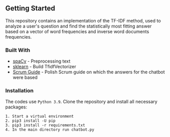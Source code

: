 ## Getting Started

This repository contains an implementation of the TF-IDF method, used to analyze a user's question and find the statistically most fitting answer based on a vector of word frequencies and inverse word documents frequencies. 

### Built With

* [spaCy](https://spacy.io/models) - Preprocessing text
* [sklearn](https://scikit-learn.org/stable/modules/generated/sklearn.feature_extraction.text.TfidfVectorizer.html) - Build TfidfVectorizer
* [Scrum Guide](https://scrumguides.org/docs/scrumguide/v2020/2020-Scrum-Guide-Polish.pdf) - Polish Scrum guide on which the answers for the chatbot were based

### Installation

The codes use `Python 3.9`. Clone the repository and install all necessary packages:

```
1. Start a virtual environment
2. pip3 install -U pip
3. pip3 install -r requirements.txt
4. In the main directory run chatbot.py
```
